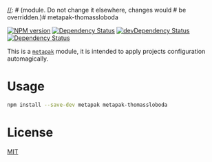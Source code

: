[//]: # (This file is automatically generated by a `metapak`)
[//]: # (module. Do not change it elsewhere, changes would # be overridden.)# metapak-thomassloboda

[![NPM version](https://badge.fury.io/js/metapak-thomassloboda.svg)](https://npmjs.org/package/metapak-thomassloboda)
[![Dependency Status](https://david-dm.org/thomassloboda/metapak-thomassloboda.svg)](https://david-dm.org/thomassloboda/metapak-thomassloboda)
[![devDependency Status](https://david-dm.org/thomassloboda/metapak-thomassloboda/dev-status.svg)](https://david-dm.org/thomassloboda/metapak-thomassloboda#info=devDependencies)
[![Dependency Status](https://dependencyci.com/github/thomassloboda/metapak-thomassloboda/badge)](https://dependencyci.com/github/thomassloboda/metapak-thomassloboda)

This is a [`metapak`](https://github.com/nfroidure/metapak) module,
 it is intended to apply projects configuration automagically.

# Usage

```sh
npm install --save-dev metapak metapak-thomassloboda
```

# License
[MIT](https://github.com/thomassloboda/metapak-thomassloboda/blob/master/LICENSE)
